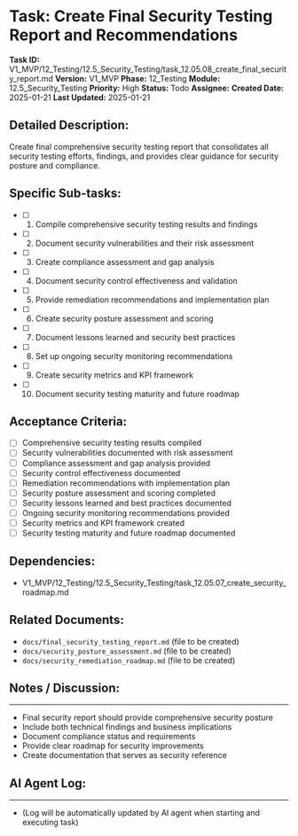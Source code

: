 # Task: Create Final Security Testing Report and Recommendations

**Task ID:** V1_MVP/12_Testing/12.5_Security_Testing/task_12.05.08_create_final_security_report.md
**Version:** V1_MVP
**Phase:** 12_Testing
**Module:** 12.5_Security_Testing
**Priority:** High
**Status:** Todo
**Assignee:**
**Created Date:** 2025-01-21
**Last Updated:** 2025-01-21

## Detailed Description:
Create final comprehensive security testing report that consolidates all security testing efforts, findings, and provides clear guidance for security posture and compliance.

## Specific Sub-tasks:
- [ ] 1. Compile comprehensive security testing results and findings
- [ ] 2. Document security vulnerabilities and their risk assessment
- [ ] 3. Create compliance assessment and gap analysis
- [ ] 4. Document security control effectiveness and validation
- [ ] 5. Provide remediation recommendations and implementation plan
- [ ] 6. Create security posture assessment and scoring
- [ ] 7. Document lessons learned and security best practices
- [ ] 8. Set up ongoing security monitoring recommendations
- [ ] 9. Create security metrics and KPI framework
- [ ] 10. Document security testing maturity and future roadmap

## Acceptance Criteria:
- [ ] Comprehensive security testing results compiled
- [ ] Security vulnerabilities documented with risk assessment
- [ ] Compliance assessment and gap analysis provided
- [ ] Security control effectiveness documented
- [ ] Remediation recommendations with implementation plan
- [ ] Security posture assessment and scoring completed
- [ ] Security lessons learned and best practices documented
- [ ] Ongoing security monitoring recommendations provided
- [ ] Security metrics and KPI framework created
- [ ] Security testing maturity and future roadmap documented

## Dependencies:
- V1_MVP/12_Testing/12.5_Security_Testing/task_12.05.07_create_security_roadmap.md

## Related Documents:
- `docs/final_security_testing_report.md` (file to be created)
- `docs/security_posture_assessment.md` (file to be created)
- `docs/security_remediation_roadmap.md` (file to be created)

## Notes / Discussion:
---
* Final security report should provide comprehensive security posture
* Include both technical findings and business implications
* Document compliance status and requirements
* Provide clear roadmap for security improvements
* Create documentation that serves as security reference

## AI Agent Log:
---
* (Log will be automatically updated by AI agent when starting and executing task)